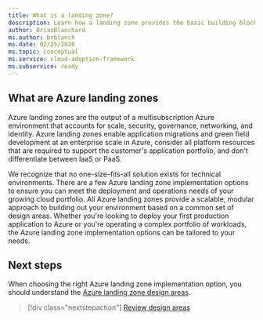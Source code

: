```yaml
---
title: What is a landing zone?
description: Learn how a landing zone provides the basic building block of any cloud adoption environment.
author: BrianBlanchard
ms.author: brblanch
ms.date: 02/25/2020
ms.topic: conceptual
ms.service: cloud-adoption-framework
ms.subservice: ready
---
```


<!-- cSpell:ignore multisubscription -->

## What are Azure landing zones

Azure landing zones are the output of a multisubscription Azure environment that accounts for scale, security, governance, networking, and identity. Azure landing zones enable application migrations and green field development at an enterprise scale in Azure, consider all platform resources that are required to support the customer's application portfolio, and don't differentiate between IaaS or PaaS.

We recognize that no one-size-fits-all solution exists for technical environments. There are a few Azure landing zone implementation options to ensure you can meet the deployment and operations needs of your growing cloud portfolio. All Azure landing zones provide a scalable, modular approach to building out your environment based on a common set of design areas. Whether you're looking to deploy your first production application to Azure or you're operating a complex portfolio of workloads, the Azure landing zone implementation options can be tailored to your needs.

## Next steps

When choosing the right Azure landing zone implementation option, you should understand the [Azure landing zone design areas](./design-areas.md).

> [!div class="nextstepaction"]
> [Review design areas](./design-areas.md)
